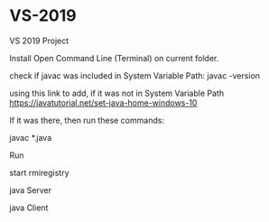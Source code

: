# VS-2019
VS 2019 Project


Install
Open Command Line (Terminal) on current folder.

check if javac was included in System Variable Path: javac -version

using this link to add, if it was not in System Variable Path
https://javatutorial.net/set-java-home-windows-10

If it was there, then run these commands:

javac *.java


Run

start rmiregistry

java Server

java Client